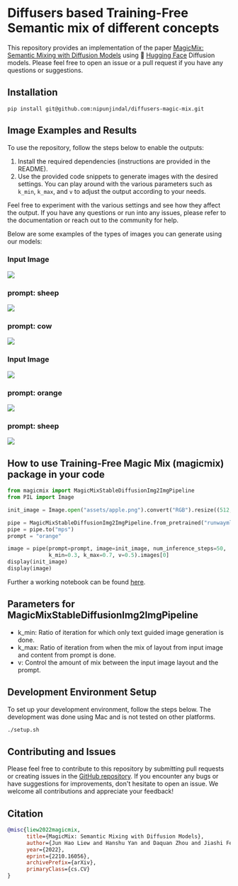 # Diffusers based Training-Free Semantic mix of different concepts

This repository provides an implementation of the paper [MagicMix: Semantic Mixing with Diffusion Models](https://arxiv.org/pdf/2210.16056.pdf) using 🤗 [Hugging Face](https://github.com/huggingface/diffusers) Diffusion models.
Please feel free to open an issue or a pull request if you have any questions or suggestions.

## Installation

```shell
pip install git@github.com:nipunjindal/diffusers-magic-mix.git
```
## Image Examples and Results

To use the repository, follow the steps below to enable the outputs:

1. Install the required dependencies (instructions are provided in the README).
2. Use the provided code snippets to generate images with the desired settings. You can play around with the various parameters such as `k_min`, `k_max`, and `v` to adjust the output according to your needs.

Feel free to experiment with the various settings and see how they affect the output. If you have any questions or run into any issues, please refer to the documentation or reach out to the community for help.

Below are some examples of the types of images you can generate using our models:

### Input Image
![](assets/dog.png)

### prompt: sheep
![](assets/created_sheep.png)

### prompt: cow
![](assets/created_cow.png)

### Input Image
![](assets/apple.png)

### prompt: orange
![](assets/created_orange.png)

### prompt: sheep
![](assets/created_wool.png)

## How to use Training-Free Magic Mix (magicmix) package in your code

```python
from magicmix import MagicMixStableDiffusionImg2ImgPipeline
from PIL import Image

init_image = Image.open("assets/apple.png").convert("RGB").resize((512, 512))

pipe = MagicMixStableDiffusionImg2ImgPipeline.from_pretrained("runwayml/stable-diffusion-v1-5")
pipe = pipe.to("mps")
prompt = "orange"

image = pipe(prompt=prompt, image=init_image, num_inference_steps=50,
             k_min=0.3, k_max=0.7, v=0.5).images[0]
display(init_image)
display(image)
```

Further a working notebook can be found [here](https://github.com/nipunjindal/diffusers-magic-mix/playground.ipynb).

## Parameters for MagicMixStableDiffusionImg2ImgPipeline

* k_min: Ratio of iteration for which only text guided image generation is done.
* k_max: Ratio of iteration from when the mix of layout from input image and content from prompt is done.
* v: Control the amount of mix between the input image layout and the prompt.

## Development Environment Setup

To set up your development environment, follow the steps below.
The development was done using Mac and is not tested on other platforms.

```bash
./setup.sh
```

## Contributing and Issues
Please feel free to contribute to this repository by submitting pull requests or creating issues in the [GitHub repository](https://github.com/nipunjindal/diffusers-magic-mix). If you encounter any bugs or have suggestions for improvements, don't hesitate to open an issue. We welcome all contributions and appreciate your feedback!

## Citation

```bibtex
@misc{liew2022magicmix,
      title={MagicMix: Semantic Mixing with Diffusion Models}, 
      author={Jun Hao Liew and Hanshu Yan and Daquan Zhou and Jiashi Feng},
      year={2022},
      eprint={2210.16056},
      archivePrefix={arXiv},
      primaryClass={cs.CV}
}
```
